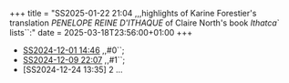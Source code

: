 +++
title = "SS2025-01-22 21:04 ,,,highlights of Karine Forestier's translation _PENELOPE REINE D'ITHAQUE_ of Claire North's book _Ithatca_` lists``:"
date = 2025-03-18T23:56:00+01:00
+++

- [SS2024-12-01 14:46](sect2024-12-01_14-46.md) ,,#0``;
- [SS2024-12-09 22:07](sect2024-12-09_22-07.md) ,,#1``;
- [SS2024-12-24 13:35] 2
...
